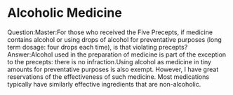 # Alcoholic Medicine

Question:Master:​For those who received the Five Precepts, if medicine contains alcohol or using drops of alcohol for preventative purposes (long term dosage: four drops each time), is that violating precepts?       Answer:Alcohol used in the preparation of medicine is part of the exception to the precepts: there is no infraction.​Using alcohol as medicine in tiny amounts for preventative purposes is also exempt. However, I have great reservations of the effectiveness of such medicine. Most medications typically have similarly effective ingredients that are non-alcoholic.